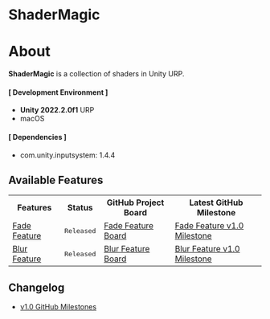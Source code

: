 # ShaderMagic

# About
**ShaderMagic** is a collection of shaders in Unity URP.

#### [ Development Environment ]
- **Unity 2022.2.0f1** URP
- macOS

#### [ Dependencies ]
- com.unity.inputsystem: 1.4.4

## Available Features
<table>
<tr>
<th>Features</th>
<th>Status</th>
<th>GitHub Project Board</th>
<th>Latest GitHub Milestone</th>
</tr>

<tr>
<td><a href="https://github.com/hyunwookimbob/">Fade Feature</a></td>
<td><kbd>Released</kbd></td>
<td><a href="https://github.com/users/hyunwookimbob/projects/2/views/9?filterQuery=repo%3A%22hyunwookimbob%2FShaderMagic%22+label%3A%22Fade+Feature%22+">Fade Feature Board</a></td>
<td><a href="https://github.com/hyunwookimbob/ShaderMagic/issues?q=milestone%3Av1.0+is%3Aclosed+label%3A%22Fade+Feature%22+">Fade Feature v1.0 Milestone</a></td>
</tr>

<tr>
<td><a href="https://github.com/hyunwookimbob/">Blur Feature</a></td>
<td><kbd>Released</kbd></td>
<td><a href="https://github.com/users/hyunwookimbob/projects/2/views/9?filterQuery=repo%3A%22hyunwookimbob%2FShaderMagic%22+label%3A%22Blur+Feature%22+">Blur Feature Board</a></td>
<td><a href="https://github.com/hyunwookimbob/ShaderMagic/issues?q=milestone%3Av1.0+is%3Aclosed+label%3A%22Blur+Feature%22+">Blur Feature v1.0 Milestone</a></td>
</tr>

</table>

## Changelog
- [v1.0 GitHub Milestones](https://github.com/hyunwookimbob/ShaderMagic/milestone/1?closed=1)

<br />
